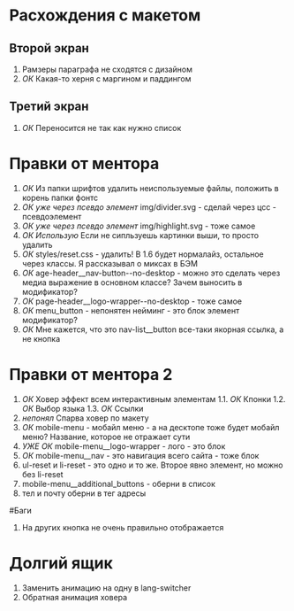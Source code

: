 # Расхождения с макетом

## Второй экран
1. Рамзеры параграфа не сходятся с дизайном
2. *ОК* Какая-то херня с маргином и паддингом

## Третий экран
1. *ОК* Переносится не так как нужно список

# Правки от ментора

1. *ОК* Из папки шрифтов удалить неиспользуемые файлы, положить в корень папки фонтс
2. *ОК уже через псевдо элемент* img/divider.svg - сделай через цсс - псевдоэлемент
3. *ОК уже через псевдо элемент* img/highlight.svg - тоже самое
4. *ОК Использую* Если не сипльзуешь картинки выши, то просто удалить
5. *ОК* styles/reset.css - удалить! В 1.6 будет нормалайз, остальное через классы. Я рассказывал о миксах в БЭМ
6. *ОК* age-header__nav-button--no-desktop - можно это сделать через медиа выражение в основном классе? Зачем выносить в модификатор?
7. *ОК* page-header__logo-wrapper--no-desktop - тоже самое
8. *ОК* menu_button - непонятен нейминг - это блок элемент модификатор?
9. *ОК* Мне кажется, что это nav-list__button все-таки якорная ссылка, а не кнопка

# Правки от ментора 2

1. *ОК* Ховер эффект всем интерактивным элементам
1.1. *ОК* Кпонки
1.2. *ОК* Выбор языка
1.3. *ОК* Ссылки
2. *непонял* Спарва ховер по макету
3. *ОК* mobile-menu - мобайл меню - а на десктопе тоже будет мобайл меню? Название, которое не отражает сути
4. *УЖЕ ОК* mobile-menu__logo-wrapper - лого - это блок
5. *ОК* mobile-menu__nav - это навигация всего сайта - тоже блок
6. ul-reset и li-reset - это одно и то же. Второе явно элемент, но можно без li-reset
7. mobile-menu__additional_buttons - оберни в список
8. тел и почту оберни в тег адресы

#Баги
1. На других кнопка не очень правильно отображается

# Долгий ящик
1. Заменить анимацию на одну в lang-switcher
2. Обратная анимация ховера
